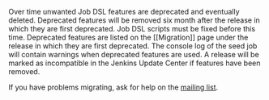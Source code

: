 Over time unwanted Job DSL features are deprecated and eventually deleted. Deprecated features will be removed six month
after the release in which they are first deprecated. Job DSL scripts must be fixed before this time. Deprecated
features are listed on the [[Migration]] page under the release in which they are first deprecated. The console log of
the seed job will contain warnings when deprecated features are used. A release will be marked as incompatible in the
Jenkins Update Center if features have been removed.

If you have problems migrating, ask for help on the
[mailing list](https://groups.google.com/forum/#!forum/job-dsl-plugin).
